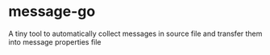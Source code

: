 message-go
==========

A tiny tool to automatically collect messages in source file and transfer them into message properties file